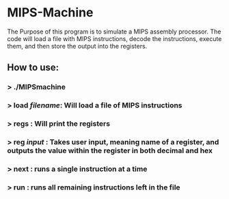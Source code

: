 # MIPS-Machine
The Purpose of this program is to simulate a MIPS assembly processor. 
The code will load a file with MIPS instructions, decode the instructions, execute them, and then store the output into the registers. 

## How to use: 
### > ./MIPSmachine 
### > load *filename*: Will load a file of MIPS instructions
### > regs : Will print the registers
### > reg *input* : Takes user input, meaning name of a register, and outputs the value within the register in both decimal and hex
### > next : runs a single instruction at a time 
### > run : runs all remaining instructions left in the file 
